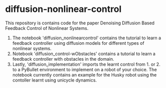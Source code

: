 # diffusion-nonlinear-control
This repository is contains code for the paper Denoising Diffusion Based Feedback Control of Nonlinear Systems.

1. The notebook 'diffusion_nonlinearcontrol' contains the tutorial to learn a feedback controller using diffusion models for different types of nonlinear systems.
2. Notebook 'diffusion_control-wObstacles' contains a tutorial to learn a feedback controller with obstacles in the domain.
3. Lastly, 'diffusion_implementation' imports the learnt control from 1. or 2. to a PyBullet environment to implement on a robot of your choice. The notebook currently contains an example for the Husky robot using the contoller learnt using unicycle dynamics. 
